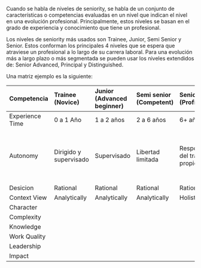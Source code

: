 Cuando se habla de niveles de seniority, se habla de un conjunto de características o competencias evaluadas en un nivel que indican el nivel en una evolución profesional. Principalmente, estos niveles se basan en el grado de experiencia y conocimiento que tiene un profesional. 

Los niveles de seniority más usados son Trainee, Junior, Semi Senior y Senior. Estos conforman los principales 4 niveles que se espera que atraviese un profesional a lo largo de su carrera laboral. Para una evolución más a largo plazo o más segmentada se pueden usar los niveles extendidos de: Senior Advanced, Principal y Distinguished.

Una matriz ejemplo es la siguiente:

| Competencia | Trainee (Novice) | Junior (Advanced  beginner) | Semi senior (Competent) | Senior (Proficient) | Senior Advanced (Expert) | Principal | Distinguished |
| :---         | :---         | :---         | :---         | :---         | :---         | :---         | :---         |
| Experience Time   |   0 a 1 Año   |  1 a 2 años   |  2 a 6 años   |  6+ años   |   8+ años   |  10+ años   |  10+ años   |
| Autonomy     |  Dirigido y supervisado    |  Supervisado   |  Libertad limitada  |  Responsabilidad del trabajo propio   |   Alto grado de autonomía y puede ir más allá del estándar   |   Plena autonomía en su experticia  |     |
| Desicion     |   Rational   |   Rational  |   Rational  |  Rational   |  Intuitive    |   Intuitive  | Intuitive    |
| Context View     |   Analytically   |  Analytically   |  Analytically   |  Holistically   |   Holistically   |  Holistically   |   Holistically  |
| Character     |      |     |     |     |      |     |     |
| Complexity     |      |     |     |     |      |     |     |
| Knowledge     |      |     |     |     |      |     |     |
| Work Quality     |      |     |     |     |      |     |     |
| Leadership     |      |     |     |     |      |     |     |
| Impact     |      |     |     |     |      |     |     |
